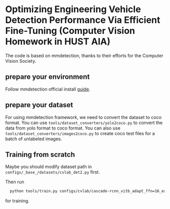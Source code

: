 # Optimizing Engineering Vehicle Detection Performance Via Efficient Fine-Tuning  (Computer Vision Homework in HUST AIA)

The code is based on mmdetection, thanks to their efforts for the Computer Vision Society.

## prepare your environment
Follow mmdetection official install [guide](https://mmdetection.readthedocs.io/en/latest/get_started.html).

## prepare your dataset
For using mmdetection framework, we need to convert the dataset to coco format.
You can use `tools/dataset_converters/yolo2coco.py` to convert the data from yolo format to coco format.
You can also use `tools/dataset_converters/images2coco.py` to create coco test files for a batch of unlabeled images.

## Training from scratch
Maybe you should modify dataset path in `configs/_base_/datasets/cvlab_det2.py` first.

Then run
```bash
  python tools/train.py configs/cvlab/cascade-rcnn_vitb_adapt_ffn=16_expdata.py
```
for training.
